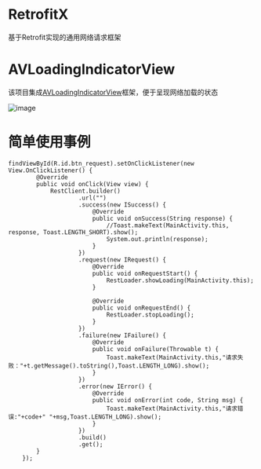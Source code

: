 # RetrofitX
基于Retrofit实现的通用网络请求框架
# AVLoadingIndicatorView
该项目集成[AVLoadingIndicatorView](https://github.com/81813780/AVLoadingIndicatorView)框架，便于呈现网络加载的状态  
  
![image](https://github.com/81813780/AVLoadingIndicatorView/blob/master/screenshots/avi.gif)
# 简单使用事例
    findViewById(R.id.btn_request).setOnClickListener(new View.OnClickListener() {
            @Override
            public void onClick(View view) {
                RestClient.builder()
                        .url("")
                        .success(new ISuccess() {
                            @Override
                            public void onSuccess(String response) {
                                //Toast.makeText(MainActivity.this, response, Toast.LENGTH_SHORT).show();
                                System.out.println(response);
                            }
                        })
                        .request(new IRequest() {
                            @Override
                            public void onRequestStart() {
                                RestLoader.showLoading(MainActivity.this);
                            }

                            @Override
                            public void onRequestEnd() {
                                RestLoader.stopLoading();
                            }
                        })
                        .failure(new IFailure() {
                            @Override
                            public void onFailure(Throwable t) {
                                Toast.makeText(MainActivity.this,"请求失败："+t.getMessage().toString(),Toast.LENGTH_LONG).show();
                            }
                        })
                        .error(new IError() {
                            @Override
                            public void onError(int code, String msg) {
                                Toast.makeText(MainActivity.this,"请求错误:"+code+" "+msg,Toast.LENGTH_LONG).show();
                            }
                        })
                        .build()
                        .get();
            }
        });
